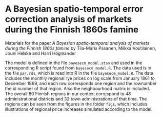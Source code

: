 # A Bayesian spatio-temporal error correction analysis of markets during the Finnish 1860s famine

Materials for the paper _A Bayesian spatio-temporal analysis of markets during the Finnish 1860s famine_ by Tiia-Maria Pasanen, Miikka Voutilainen, Jouni Helske and Harri Högmander

The model is defined in the file ```bayesecm_model.stan``` and used in the corresponding R script found from ```bayesecm_model.R```. The data used is in the file ```par.rds```, which is read into R in the file ```bayesecm_model.R```. The data includes the monthly regional rye prices on log scale from January 1861 to December 1869, and each row corresponds one region and the rownumber the id number of that region. Also the neighbourhood matrix is included. The overall 80 Finnish regions in our context correspond to 48 administrational districts and 32 town administrations of that time. The regions can be seen from the figures in the folder ```figs```, which includes illustrations of regional price increases simulated according to the model.
